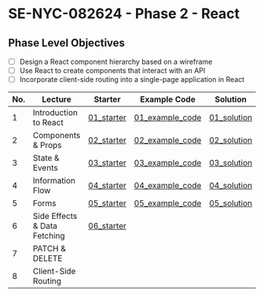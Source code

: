 # SE-NYC-082624 - Phase 2 - React

## Phase Level Objectives

- [ ] Design a React component hierarchy based on a wireframe
- [ ] Use React to create components that interact with an API
- [ ] Incorporate client-side routing into a single-page application in React

|No. | Lecture                          | Starter 	| Example Code 	| Solution 	|
|----|------------------------------	|:-----:	|--------	|---------	|
|1 | Introduction to React              |[01_starter](https://github.com/RikkuX491/SE-NYC-082624-Phase-2/tree/01_starter)|[01_example_code](https://github.com/RikkuX491/SE-NYC-082624-Phase-2/tree/01_example_code)|[01_solution](https://github.com/RikkuX491/SE-NYC-082624-Phase-2/tree/01_solution)|
|2 | Components & Props                 |[02_starter](https://github.com/RikkuX491/SE-NYC-082624-Phase-2/tree/02_starter)|[02_example_code](https://github.com/RikkuX491/SE-NYC-082624-Phase-2/tree/02_example_code)|[02_solution](https://github.com/RikkuX491/SE-NYC-082624-Phase-2/tree/02_solution)|
|3 | State & Events                     |[03_starter](https://github.com/RikkuX491/SE-NYC-082624-Phase-2/tree/03_starter)|[03_example_code](https://github.com/RikkuX491/SE-NYC-082624-Phase-2/tree/03_example_code)|[03_solution](https://github.com/RikkuX491/SE-NYC-082624-Phase-2/tree/03_solution)|
|4 | Information Flow                   |[04_starter](https://github.com/RikkuX491/SE-NYC-082624-Phase-2/tree/04_starter)|[04_example_code](https://github.com/RikkuX491/SE-NYC-082624-Phase-2/tree/04_example_code)|[04_solution](https://github.com/RikkuX491/SE-NYC-082624-Phase-2/tree/04_solution)|
|5 | Forms                              |[05_starter](https://github.com/RikkuX491/SE-NYC-082624-Phase-2/tree/05_starter)|[05_example_code](https://github.com/RikkuX491/SE-NYC-082624-Phase-2/tree/05_example_code)|[05_solution](https://github.com/RikkuX491/SE-NYC-082624-Phase-2/tree/05_solution)|
|6 | Side Effects & Data Fetching       |[06_starter](https://github.com/RikkuX491/SE-NYC-082624-Phase-2/tree/06_starter)|||
|7 | PATCH & DELETE                     ||||
|8 | Client-Side Routing                ||||